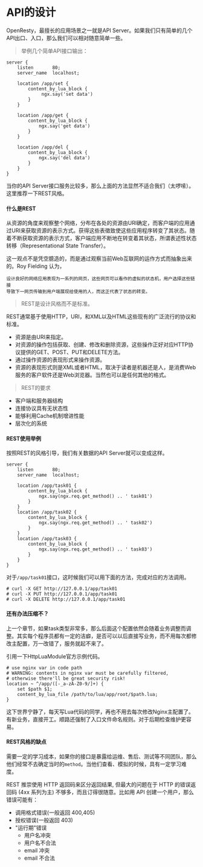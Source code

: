 # API的设计

OpenResty，最擅长的应用场景之一就是API Server。如果我们只有简单的几个API出口、入口，那么我们可以相对随意简单一些。

> 举例几个简单API接口输出：

```nginx
server {
    listen       80;
    server_name  localhost;

    location /app/set {
        content_by_lua_block {
             ngx.say('set data')
        }
    }

    location /app/get {
        content_by_lua_block {
            ngx.say('get data')
        }
    }

    location /app/del {
        content_by_lua_block {
            ngx.say('del data')
        }
    }
}
```

当你的API Server接口服务比较多，那么上面的方法显然不适合我们（太啰嗦）。这里推荐一下REST风格。

#### 什么是REST

从资源的角度来观察整个网络，分布在各处的资源由URI确定，而客户端的应用通过URI来获取资源的表示方式。获得这些表徵致使这些应用程序转变了其状态。随着不断获取资源的表示方式，客户端应用不断地在转变着其状态，所谓表述性状态转移（Representational State Transfer）。

这一观点不是凭空臆造的，而是通过观察当前Web互联网的运作方式而抽象出来的。Roy Fielding 认为，

```
设计良好的网络应用表现为一系列的网页，这些网页可以看作的虚拟的状态机，用户选择这些链接
导致下一网页传输到用户端展现给使用的人，而这正代表了状态的转变。
```

> REST是设计风格而不是标准。

REST通常基于使用HTTP，URI，和XML以及HTML这些现有的广泛流行的协议和标准。

- 资源是由URI来指定。
- 对资源的操作包括获取、创建、修改和删除资源，这些操作正好对应HTTP协议提供的GET、POST、PUT和DELETE方法。
- 通过操作资源的表现形式来操作资源。
- 资源的表现形式则是XML或者HTML，取决于读者是机器还是人，是消费Web服务的客户软件还是Web浏览器。当然也可以是任何其他的格式。

> REST的要求

- 客户端和服务器结构
- 连接协议具有无状态性
- 能够利用Cache机制增进性能
- 层次化的系统

#### REST使用举例

按照REST的风格引导，我们有关数据的API Server就可以变成这样。

```
server {
    listen       80;
    server_name  localhost;

    location /app/task01 {
        content_by_lua_block {
            ngx.say(ngx.req.get_method() .. ' task01')
        }
    }
    location /app/task02 {
        content_by_lua_block {
            ngx.say(ngx.req.get_method() .. ' task02')
        }
    }
    location /app/task03 {
        content_by_lua_block {
            ngx.say(ngx.req.get_method() .. ' task03')
        }
    }
}
```

对于`/app/task01`接口，这时候我们可以用下面的方法，完成对应的方法调用。

```
# curl -X GET http://127.0.0.1/app/task01
# curl -X PUT http://127.0.0.1/app/task01
# curl -X DELETE http://127.0.0.1/app/task01
```

#### 还有办法压缩不？

上一个章节，如果task类型非常多，那么后面这个配置依然会随着业务调整而调整。其实每个程序员都有一定的洁癖，是否可以以后直接写业务，而不用每次都修改主配置，万一改错了，服务就起不来了。

引用一下HttpLuaModule官方示例代码。

```
# use nginx var in code path
# WARNING: contents in nginx var must be carefully filtered,
# otherwise there'll be great security risk!
location ~ ^/app/([-_a-zA-Z0-9/]+) {
    set $path $1;
    content_by_lua_file /path/to/lua/app/root/$path.lua;
}
```

这下世界宁静了，每天写Lua代码的同学，再也不用去每次修改Nginx主配置了。有新业务，直接开工。顺路还强制了入口文件命名规则。对于后期检查维护更容易。

#### REST风格的缺点

需要一定的学习成本，如果你的接口是暴露给运维、售后、测试等不同团队，那么他们经常不去确定当时的`method`。当他们查看、模拟的时候，具有一定学习难度。

REST 推崇使用 HTTP 返回码来区分返回结果, 但最大的问题在于 HTTP 的错误返回码 (4xx 系列为主) 不够多，而且订得很随意。比如用 API 创建一个用户，那么错误可能有：

- 调用格式错误(一般返回 400,405)
- 授权错误(一般返回 403)
- "运行期"错误
    - 用户名冲突
    - 用户名不合法
    - email 冲突
    - email 不合法
